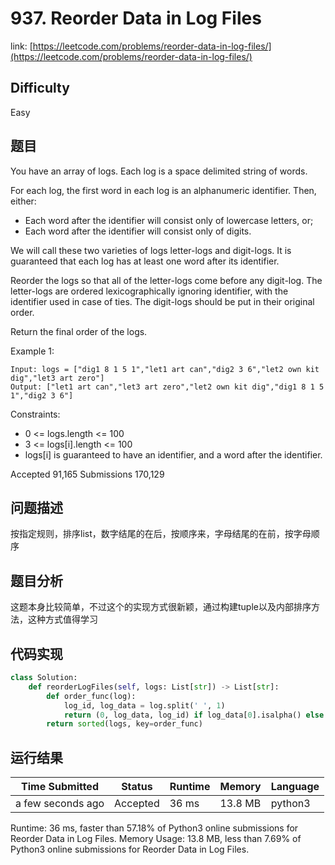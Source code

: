 # 937. Reorder Data in Log Files

link: [https://leetcode.com/problems/reorder-data-in-log-files/](https://leetcode.com/problems/reorder-data-in-log-files/)

## Difficulty
Easy

## 题目

You have an array of logs.  Each log is a space delimited string of words.

For each log, the first word in each log is an alphanumeric identifier.  Then, either:

- Each word after the identifier will consist only of lowercase letters, or;
- Each word after the identifier will consist only of digits.

We will call these two varieties of logs letter-logs and digit-logs.  It is guaranteed that each log has at least one word after its identifier.

Reorder the logs so that all of the letter-logs come before any digit-log.  The letter-logs are ordered lexicographically ignoring identifier, with the identifier used in case of ties.  The digit-logs should be put in their original order.

Return the final order of the logs.

 

Example 1:
```
Input: logs = ["dig1 8 1 5 1","let1 art can","dig2 3 6","let2 own kit dig","let3 art zero"]
Output: ["let1 art can","let3 art zero","let2 own kit dig","dig1 8 1 5 1","dig2 3 6"]
```

Constraints:
- 0 <= logs.length <= 100
- 3 <= logs[i].length <= 100
- logs[i] is guaranteed to have an identifier, and a word after the identifier.

Accepted
91,165
Submissions
170,129

## 问题描述
按指定规则，排序list，数字结尾的在后，按顺序来，字母结尾的在前，按字母顺序

## 题目分析
这题本身比较简单，不过这个的实现方式很新颖，通过构建tuple以及内部排序方法，这种方式值得学习


## 代码实现

```python
class Solution:
    def reorderLogFiles(self, logs: List[str]) -> List[str]:
        def order_func(log):
            log_id, log_data = log.split(' ', 1)
            return (0, log_data, log_id) if log_data[0].isalpha() else (1, )
        return sorted(logs, key=order_func)
```



## 运行结果

| Time Submitted | Status                                   | Runtime | Memory  | Language |
| -------------- | ---------------------------------------- | ------- | -------- | -------- |
| a few seconds ago |	Accepted	| 		36 ms	| 13.8 MB		| python3|

Runtime: 36 ms, faster than 57.18% of Python3 online submissions for Reorder Data in Log Files.
Memory Usage: 13.8 MB, less than 7.69% of Python3 online submissions for Reorder Data in Log Files.
